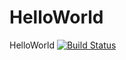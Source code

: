 # HelloWorld
HelloWorld
[![Build Status](https://travis-ci.org/Horoshenkiyempty/HelloWorld.svg?branch=master)](https://travis-ci.org/Horoshenkiyempty/HelloWorld)
